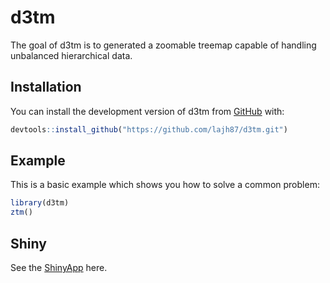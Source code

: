 # d3tm

<!-- badges: start -->
<!-- badges: end -->

The goal of d3tm is to generated a zoomable treemap capable of handling
unbalanced hierarchical data.

## Installation

You can install the development version of d3tm from
[GitHub](https://https://github.com/lajh87/d3tm.git) with:

``` r
devtools::install_github("https://github.com/lajh87/d3tm.git")
```

## Example

This is a basic example which shows you how to solve a common problem:

``` r
library(d3tm)
ztm()
```

## Shiny

See the [ShinyApp](https://lukeheley.shinyapps.io/ztm-events/) here.
